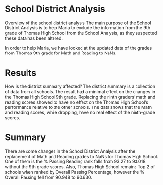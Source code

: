 # School District Analysis

Overview of the school district analysis
The main purpose of the School District Analysis is to help Maria to exclude the information from the 9th grade of Thomas High School from the School Analysis, as they suspected these data has been altered.

In order to help Maria, we have looked at the updated data of the grades from Thomas 9th grade for Math and Reading to NaNs.

# Results

How is the district summary affected? The district summary is a collection of data from all schools. The result had a minimal effect on the changes in the Thomas High School 9th grade. Replacing the ninth graders’ math and reading scores showed to have no effect on the Thomas High School’s performance relative to the other schools. The data shows that the Math and reading scores, while dropping, have no real effect of the ninth-grade scores.

# Summary

There are some changes in the School District Analysis after the replacement of Math and Reading grades to NaNs for Thomas High School. One of them is the % Passing Reading rank falls from 93.27 to 93.018 without the 9th grade scores. Also, Thomas High School remains Top 2 of schools when ranked by Overall Passing Percentage, however the % Overall Passing fell from 90.948 to 90.630.

